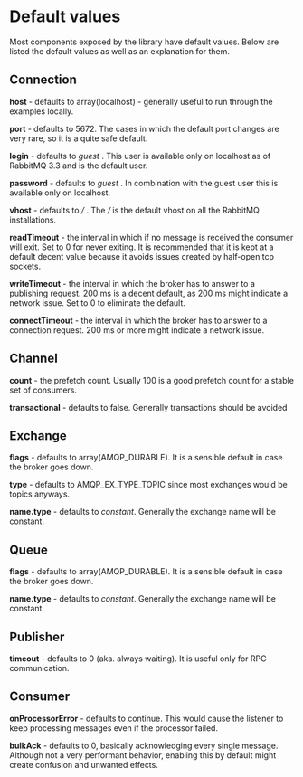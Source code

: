 # Default values

Most components exposed by the library have default values. Below are listed the default values as well as an explanation 
for them.

## Connection

**host** - defaults to array(localhost) - generally useful to run through the examples locally.

**port** - defaults to 5672. The cases in which the default port changes are very rare, so it is a quite safe default.

**login** - defaults to *guest* . This user is available only on localhost as of RabbitMQ 3.3 and is the default user.

**password** - defaults to *guest* . In combination with the guest user this is available only on localhost.

**vhost** - defaults to */* . The */* is the default vhost on all the RabbitMQ installations.

**readTimeout** - the interval in which if no message is received the consumer will exit. Set to 0 for never exiting. It is recommended that it is kept at a default decent value because it avoids issues created by half-open tcp sockets.

**writeTimeout** - the interval in which the broker has to answer to a publishing request. 200 ms is a decent default, as 200 ms might indicate a network issue. Set to 0 to eliminate the default.

**connectTimeout** - the interval in which the broker has to answer to a connection request. 200 ms or more might indicate a network issue.

## Channel

**count** - the prefetch count. Usually 100 is a good prefetch count for a stable set of consumers.

**transactional** - defaults to false. Generally transactions should be avoided

## Exchange

**flags** - defaults to array(AMQP_DURABLE). It is a sensible default in case the broker goes down.

**type** - defaults to AMQP_EX_TYPE_TOPIC since most exchanges would be topics anyways.

**name.type** - defaults to *constant*. Generally the exchange name will be constant.

## Queue

**flags** - defaults to array(AMQP_DURABLE). It is a sensible default in case the broker goes down.

**name.type** - defaults to *constant*. Generally the exchange name will be constant.

## Publisher

**timeout** - defaults to 0 (aka. always waiting). It is useful only for RPC communication.

## Consumer

**onProcessorError** - defaults to continue. This would cause the listener to keep processing messages even if the processor failed.

**bulkAck** - defaults to 0, basically acknowledging every single message. Although not a very performant behavior, enabling this by default might create confusion and unwanted effects.
